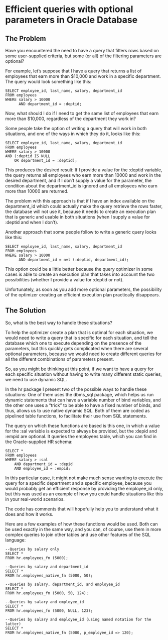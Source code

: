 ﻿# Efficient queries with optional parameters in Oracle Database

## The Problem
Have you encountered the need to have a query that filters rows based on some user-supplied criteria, but some (or all) of the filtering parameters are optional?

For example, let’s suppose that I have a query that returns a list of employees that earn more than $10,000 and work in a specific department. The query would look something like this:

    SELECT employee_id, last_name, salary, department_id
    FROM employees
    WHERE salary > 10000
          AND department_id = :deptid;

Now, what should I do if I need to get the same list of employees that earn more than $10,000,  regardless of the department they work in?

Some people take the option of writing a query that will work in both situations, and one of the ways in which they do it, looks like this:

    SELECT employee_id, last_name, salary, department_id
    FROM employees
    WHERE salary > 10000
    AND (:deptid IS NULL
        OR department_id = :deptid);

This produces the desired result: If I provide a value for the :deptid variable, the query returns all employees who earn more than 10000 and work in the desired department, and if I don’t supply a value for the parameter, the condition about the department_id is ignored and all employees who earn more than 10000 are returned.

The problem with this approach is that if I have an index available on the department_id which could actually make the query retrieve the rows faster, the database will not use it, because it needs to create an execution plan that is generic and usable in both situations (when I supply a value for :deptid and when I don’t).

Another approach that some people follow to write a generic query looks like this:

    SELECT employee_id, last_name, salary, department_id
    FROM employees
    WHERE salary > 10000
          AND department_id = nvl (:deptid, department_id);

This option could be a little better because the query optimizer in some cases is able to create an execution plan that takes into account the two possibilities  (whether I provide a value for :deptid or not).

Unfortunately, as soon as you add more optional parameters, the possibility of the optimizer creating an efficient execution plan practically disappears.

## The Solution
So, what is the best way to handle these situations?

To help the optimizer create a plan that is optimal for each situation, we would need to write a query that is specific for each situation, and tell the database which one to execute depending on the presence of the parameters, but this quickly gets complicated when there are several optional parameters, because we would need to create different queries for all the different combinations of parameters present.

So, as you might be thinking at this point, if we want to have a query for each specific situation without having to write many different static queries, we need to use dynamic SQL.

In the hr package I present two of the possible ways to handle these situations: One of them uses the dbms_sql package, which helps us run dynamic statements that can have a variable number of bind variables, and the other one uses a “trick” to be able to have a fixed number of binds, and thus, allows us to use native dynamic SQL. Both of them are coded as pipelined table functions, to facilitate their use from SQL statements.

The query on which these functions are based is this one, in which a value for the :sal variable is expected to always be provided, but the :depid and :empid are optional. It queries the employees table, which you can find in the Oracle-supplied HR schema:

    SELECT *
    FROM employees
    WHERE salary > :sal
        AND department_id = :depid
        AND employee_id = :empid;

In this particular case, it might not make much sense wanting to execute the query for a specific department and a specific employee, because you would probably get an efficient response by providing the employee_id only, but this was used as an example of how you could handle situations like this in your real-world scenarios.

The code has comments that will hopefully help you to understand what it does and how it works.

Here are a few examples of how these functions would be used. Both can be used exactly in the same way, and you can, of course, use them in more complex queries to join other tables and use other features of the SQL language:

    --Queries by salary only
    SELECT *
    FROM hr.employees_fn (5000);
    
    --Queries by salary and department_id
    SELECT *
    FROM hr.employees_native_fn (5000, 50);
    
    --Queries by salary, department_id, and employee_id
    SELECT *
    FROM hr.employees_fn (5000, 50, 124);
    
    --Queries by salary and employee_id
    SELECT *
    FROM hr.employees_fn (5000, NULL, 123);
    
    --Queries by salary and employee_id (using named notation for the latter)
    SELECT *
    FROM hr.employees_native_fn (5000, p_employee_id => 120);    

